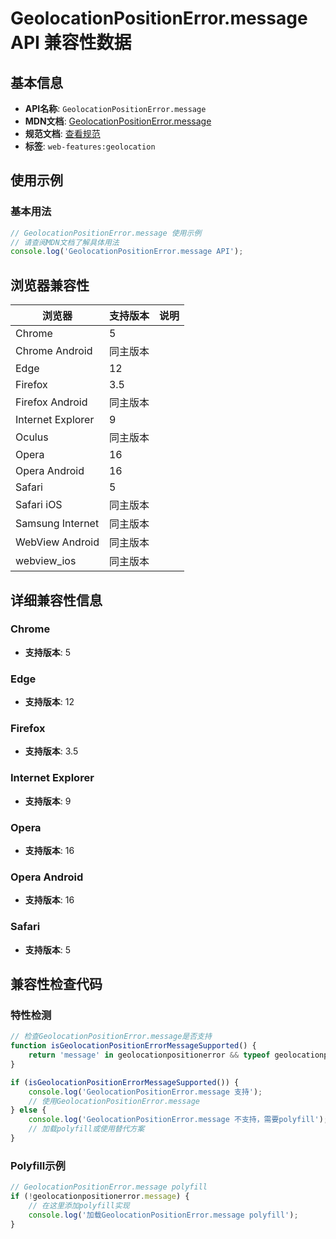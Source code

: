 # GeolocationPositionError.message API 兼容性数据

## 基本信息

- **API名称**: `GeolocationPositionError.message`
- **MDN文档**: [GeolocationPositionError.message](https://developer.mozilla.org/docs/Web/API/GeolocationPositionError/message)
- **规范文档**: [查看规范](https://w3c.github.io/geolocation/#message-attribute)
- **标签**: `web-features:geolocation`

## 使用示例

### 基本用法

```javascript
// GeolocationPositionError.message 使用示例
// 请查阅MDN文档了解具体用法
console.log('GeolocationPositionError.message API');
```

## 浏览器兼容性

| 浏览器 | 支持版本 | 说明 |
|--------|----------|------|
| Chrome | 5 |  |
| Chrome Android | 同主版本 |  |
| Edge | 12 |  |
| Firefox | 3.5 |  |
| Firefox Android | 同主版本 |  |
| Internet Explorer | 9 |  |
| Oculus | 同主版本 |  |
| Opera | 16 |  |
| Opera Android | 16 |  |
| Safari | 5 |  |
| Safari iOS | 同主版本 |  |
| Samsung Internet | 同主版本 |  |
| WebView Android | 同主版本 |  |
| webview_ios | 同主版本 |  |

## 详细兼容性信息

### Chrome

- **支持版本**: 5

### Edge

- **支持版本**: 12

### Firefox

- **支持版本**: 3.5

### Internet Explorer

- **支持版本**: 9

### Opera

- **支持版本**: 16

### Opera Android

- **支持版本**: 16

### Safari

- **支持版本**: 5

## 兼容性检查代码

### 特性检测

```javascript
// 检查GeolocationPositionError.message是否支持
function isGeolocationPositionErrorMessageSupported() {
    return 'message' in geolocationpositionerror && typeof geolocationpositionerror.message === 'function';
}

if (isGeolocationPositionErrorMessageSupported()) {
    console.log('GeolocationPositionError.message 支持');
    // 使用GeolocationPositionError.message
} else {
    console.log('GeolocationPositionError.message 不支持，需要polyfill');
    // 加载polyfill或使用替代方案
}
```

### Polyfill示例

```javascript
// GeolocationPositionError.message polyfill
if (!geolocationpositionerror.message) {
    // 在这里添加polyfill实现
    console.log('加载GeolocationPositionError.message polyfill');
}
```

